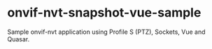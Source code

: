 # onvif-nvt-snapshot-vue-sample
Sample onvif-nvt application using Profile S (PTZ), Sockets, Vue and Quasar.
